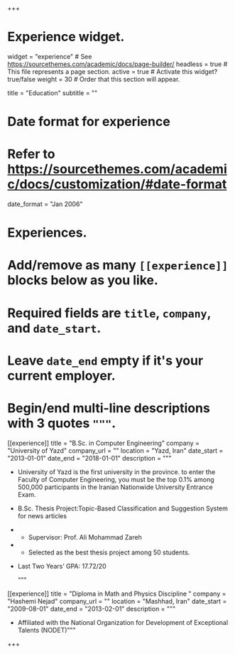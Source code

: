+++
# Experience widget.
widget = "experience"  # See https://sourcethemes.com/academic/docs/page-builder/
headless = true  # This file represents a page section.
active = true  # Activate this widget? true/false
weight = 30  # Order that this section will appear.

title = "Education"
subtitle = ""

# Date format for experience
#   Refer to https://sourcethemes.com/academic/docs/customization/#date-format
date_format = "Jan 2006"

# Experiences.
#   Add/remove as many `[[experience]]` blocks below as you like.
#   Required fields are `title`, `company`, and `date_start`.
#   Leave `date_end` empty if it's your current employer.
#   Begin/end multi-line descriptions with 3 quotes `"""`.
[[experience]]
  title = "B.Sc. in Computer Engineering"
  company = "University of Yazd"
  company_url = ""
  location = "Yazd, Iran"
  date_start = "2013-01-01"
  date_end = "2018-01-01"
  description = """
  * University of Yazd is the first university in the province. to enter the Faculty
    of Computer Engineering, you must be the top 0.1% among 500,000 participants in the Iranian Nationwide University Entrance Exam.

  * B.Sc. Thesis Project:Topic-Based Classification and Suggestion System for news
    articles

* - Supervisor: Prof. Ali Mohammad Zareh

* - Selected as the best thesis project among 50 students.

* Last Two Years’ GPA: 17.72/20

  """

[[experience]]
  title = "Diploma in Math and Physics Discipline "
  company = "Hashemi Nejad"
  company_url = ""
  location = "Mashhad, Iran"
  date_start = "2009-08-01"
  date_end = "2013-02-01"
  description = """

  * Affiliated with the National Organization for Development of Exceptional
Talents (NODET)"""




+++
